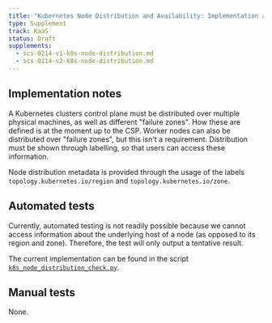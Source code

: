 ```yaml
---
title: "Kubernetes Node Distribution and Availability: Implementation and Testing Notes"
type: Supplement
track: KaaS
status: Draft
supplements:
  - scs-0214-v1-k8s-node-distribution.md
  - scs-0214-v2-k8s-node-distribution.md
---
```


## Implementation notes

A Kubernetes clusters control plane must be distributed over multiple physical machines, as well
as different "failure zones". How these are defined is at the moment up to the CSP.
Worker nodes can also be distributed over "failure zones", but this isn't a requirement.
Distribution must be shown through labelling, so that users can access these information.

Node distribution metadata is provided through the usage of the labels
`topology.kubernetes.io/region` and `topology.kubernetes.io/zone`.

## Automated tests

Currently, automated testing is not readily possible because we cannot access information about
the underlying host of a node (as opposed to its region and zone). Therefore, the test will only output
a tentative result.

The current implementation can be found in the script [`k8s_node_distribution_check.py`](https://github.com/SovereignCloudStack/standards/blob/main/Tests/kaas/k8s-node-distribution/k8s_node_distribution_check.py).

## Manual tests

None.
